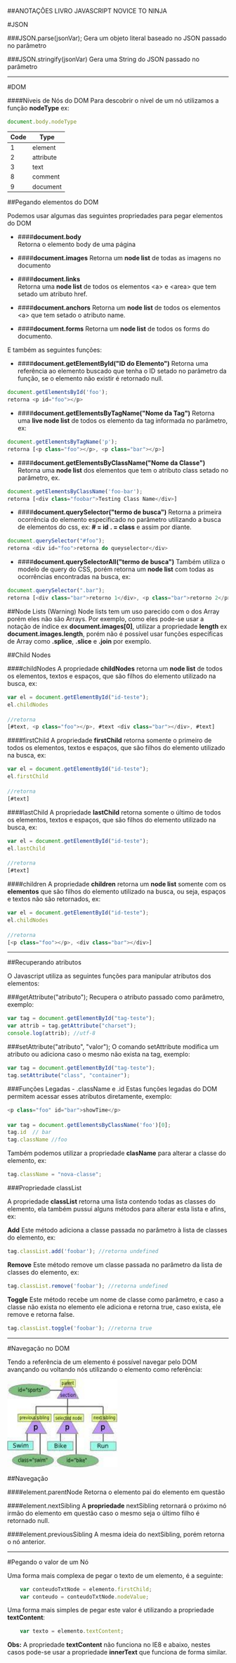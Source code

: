 ##ANOTAÇÕES LIVRO JAVASCRIPT NOVICE TO NINJA

#JSON

###JSON.parse(jsonVar);
Gera um objeto literal baseado no JSON passado no parâmetro

###JSON.stringify(jsonVar) 
Gera uma String do JSON passado no parâmetro


---------------------------------------------------


#DOM

####Níveis de Nós do DOM
Para descobrir o nível de um nó utilizamos a função **nodeType** ex:

```javascript
document.body.nodeType
```

|Code | Type |
|-----|------|
   1  |  element
   2  |	attribute
   3  |	text
   8  |	comment
   9  |	document


##Pegando elementos do DOM

Podemos usar algumas das seguintes propriedades para pegar elementos do DOM

 - ####**document.body**	
 Retorna o elemento body de uma página

 - ####**document.images**
 Retorna um **node list** de todas as imagens no documento

 - ####**document.links**	
 Retorna uma **node	list** de todos os elementos <a\> e	<area\> que tem setado um atributo	href.

 - ####**document.anchors**	
 Retorna um **node list** de todos os elementos <a\> que tem setado o atributo name.

 - ####**document.forms**
 Retorna um **node list** de todos os forms do documento.	



E também as seguintes funções:


 - ####**document.getElementById("ID do Elemento")**
 Retorna uma referência ao elemento buscado que tenha o ID setado no parâmetro da função, se o elemento não existir é retornado null.

```javascript
document.getElementsById('foo');
retorna <p id="foo"></p>	
```


 - ####**document.getElementsByTagName("Nome da Tag")**
 Retorna uma **live node list** de todos os elemento da tag informada no parâmetro, ex:

```javascript
document.getElementsByTagName('p');
retorna [<p class="foo"></p>, <p class="bar"></p>] 	
```


 - ####**document.getElementsByClassName("Nome da Classe")**
 Retorna uma **node list** dos elementos que tem o atributo class setado no parâmetro, ex.

```javascript
document.getElementsByClassName('foo-bar');
retorna [<div class="foobar">Testing Class Name</div>]
```


 - ####**document.querySelector("termo de busca")**
 Retorna a primeira ocorrência do elemento especificado no parâmetro utilizando a busca de elementos do css, ex:
 **# = id** 
 **\.  =  class** 
 e assim por diante.

```javascript		
document.querySelector("#foo");
retorna <div id="foo">retorna do queyselector</div>
```


 - ####**document.querySelectorAll("termo de busca")**
 Também utiliza o modelo de query do CSS, porém retorna um **node list** com todas as ocorrências encontradas na busca, ex:

```javascript
document.querySelector(".bar");
retorna [<div class="bar">retorno 1</div>, <p class="bar">retorno 2</p>]
```
	

##Node Lists (Warning)
Node lists tem um uso parecido com o dos Array porém eles não são Arrays. Por exemplo, como eles pode-se usar a notação de índice ex **document.images[0]**, utilizar a propriedade **length** ex **document.images.length**, porém não é possível usar funções específicas de Array como **.splice**, **.slice** e **.join** por exemplo. 




##Child Nodes

####childNodes
A propriedade **childNodes** retorna um **node list** de todos os elementos, textos e espaços, que são filhos do elemento utilizado na busca, ex:

```javascript
var el = document.getElementById("id-teste");
el.childNodes

//retorna
[#text, <p class="foo"></p>, #text <div class="bar"></div>, #text]
```

####firstChild
A propriedade **firstChild** retorna somente o primeiro de todos os elementos, textos e espaços, que são filhos do elemento utilizado na busca, ex:

```javascript
var el = document.getElementById("id-teste");
el.firstChild

//retorna
[#text]
```

####lastChild
A propriedade **lastChild** retorna somente o último de todos os elementos, textos e espaços, que são filhos do elemento utilizado na busca, ex:

```javascript
var el = document.getElementById("id-teste");
el.lastChild

//retorna
[#text]
```




####children
A propriedade **children** retorna um **node list** somente com os **elementos** que são filhos do elemento utilizado na busca, ou seja, espaços e textos não são retornados, ex:

```javascript
var el = document.getElementById("id-teste");
el.childNodes

//retorna
[<p class="foo"></p>, <div class="bar"></div>]
```

------------------------------------------


##Recuperando atributos

O Javascript utiliza as seguintes funções para manipular atributos dos elementos:


###getAttribute("atributo");
Recupera o atributo passado como parâmetro, exemplo:

```javascript
var tag = document.getElementById("tag-teste");
var attrib = tag.getAttribute("charset");
console.log(attrib); //utf-8
```

###setAttribute("atributo", "valor");
O comando setAttribute modifica um atributo ou adiciona caso o mesmo não exista na tag, exemplo:

```javascript
var tag = document.getElementById("tag-teste");
tag.setAttribute("class", "container");
```

###Funções Legadas - .className e .id
Estas funções legadas do DOM permitem acessar esses atributos diretamente, exemplo:

```javascript
<p class="foo" id="bar">showTime</p>

var tag = document.getElementsByClassName('foo')[0];
tag.id  // bar
tag.className //foo
```

Também podemos utilizar a propriedade **clasName** para alterar a classe do elemento, ex:

```javascript
tag.className = "nova-classe";
```

###Propriedade classList

A propriedade **classList** retorna uma lista contendo todas as classes do elemento, ela também pussui alguns métodos para alterar esta lista e afins, ex:

**Add**
Este método adiciona a classe passada no parâmetro à lista de classes do elemento, ex:
	
```javascript
tag.classList.add('foobar'); //retorna undefined		
```

**Remove**
Este método remove um classe passada no parâmetro da lista de classes do elemento, ex:

```javascript
tag.classList.remove('foobar');	//retorna undefined
```

**Toggle**
Este método recebe um nome de classe como parâmetro, e caso a classe não exista no elemento
ele adiciona e retorna true, caso exista, ele remove e retorna false.

```javascript
tag.classList.toggle('foobar');	//retorna true
```		

--------------------------------------------------

#Navegação no DOM

Tendo a referência de um elemento é possível navegar pelo DOM avançando ou voltando nós utilizando o elemento como referência:

<img src="img/dom-tree.jpg" height="200" width="250" alt="">

##Navegação


####element.parentNode
Retorna o elemento pai do elemento em questão

####element.nextSibling
A **propriedade** nextSibling retornará o próximo nó irmão do elemento em questão caso o mesmo seja o último filho é retornado null.

####element.previousSibling
A mesma ideia do nextSibling, porém retorna o nó anterior.



---------------------------------------

#Pegando o valor de um Nó

Uma forma mais complexa de pegar o texto de um elemento, é a seguinte:

```javascript
	var conteudoTxtNode = elemento.firstChild;
	var conteudo = conteudoTxtNode.nodeValue;	
```

Uma forma mais simples de pegar este valor é utilizando a propriedade **textContent**:

```javascript
	var texto = elemento.textContent;
```
**Obs:** A propriedade **textContent** não funciona no IE8 e abaixo, nestes casos pode-se usar a propriedade **innerText** que funciona de forma similar.


